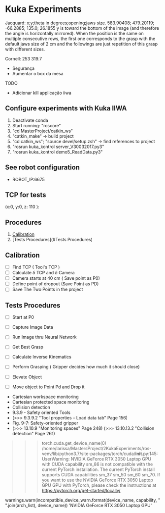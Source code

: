 # Kuka Experiments


Jacquard:
x;y;theta in degrees;opening;jaws size. 
583.90408; 479.20119; -66.2885; 135.0; 26.1855
y is toward the bottom of the image (and therefore the angle is horizontally mirrored). 
When the position is the same on multiple consecutive rows, the first one corresponds to the grasp with the 
default jaws size of 2 cm and the followings are just repetition of this grasp with different sizes.

Cornell:
253 319.7

- Segurança
- Aumentar o box da mesa


TODO
- Adicionar kill applicação iiwa

## Configure experiments with Kuka IIWA
1. Deactivate conda
2. Start running: "roscore"
3. "cd MasterProject/catkin_ws"
4. "catkin_make" -> build project
5. "cd catkin_ws"; "source devel/setup.zsh" -> find references to project
6. "rosrun kuka_kontrol server_V30032017.py3" 
7. "rosrun kuka_kontrol demo5_ReadData.py3"


## See robot configuration
- ROBOT_IP:6675

## TCP for tests
(x:0, y:0, z: 110 ):

## Procedures
1. [Calibration](#Calibration)
2. [Tests Procedures](#Tests Procedures)

## Calibration
- [ ] Find TCP ( Tool's TCP )
- [ ] Calculate $\delta$ TCP and $\delta$ Camera
- [ ] Camera starts at 40 cm ( Save point as P0)
- [ ] Define point of dropout (Save Point as PD)
- [ ] Save The Two Points in the project

## Tests Procedures
- [ ] Start at P0
- [ ] Capture Image Data
- [ ] Run Image thru Neural Network
- [ ] Get Best Grasp
- [ ] Calculate Inverse Kinematics 
- [ ] Perform Grasping ( Gripper decides how much it should close)
- [ ] Elevate Object
- [ ] Move object to Point Pd and Drop it



- Cartesian workspace monitoring
- Cartesian protected space monitoring
- Collision detection
- 9.3.9 - Safety oriented Tools
- (>>> 9.3.9.2 "Tool properties – Load data tab" Page 156)
- Fig. 9-7: Safety-oriented gripper
- (>>> 13.10.9 "Monitoring spaces" Page 248)
(>>> 13.10.13.2 "Collision detection" Page 261)

 >>> torch.cuda.get_device_name(0)
/home/larissa/MastersProject/2KukaExperiments/ros-venv/lib/python3.7/site-packages/torch/cuda/__init__.py:145: UserWarning: 
NVIDIA GeForce RTX 3050 Laptop GPU with CUDA capability sm_86 is not compatible with the current PyTorch installation.
The current PyTorch install supports CUDA capabilities sm_37 sm_50 sm_60 sm_70.
If you want to use the NVIDIA GeForce RTX 3050 Laptop GPU GPU with PyTorch, please check the instructions at https://pytorch.org/get-started/locally/

  warnings.warn(incompatible_device_warn.format(device_name, capability, " ".join(arch_list), device_name))
'NVIDIA GeForce RTX 3050 Laptop GPU'

